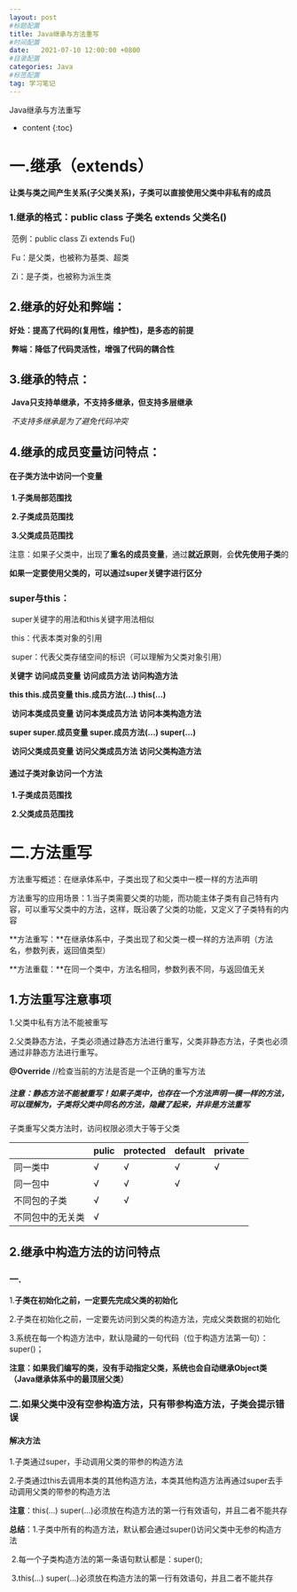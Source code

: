 ```yaml
---
layout: post
#标题配置
title: Java继承与方法重写
#时间配置
date:   2021-07-10 12:00:00 +0800
#目录配置
categories: Java
#标签配置
tag: 学习笔记
---
```

Java继承与方法重写

* content
{:toc}





# 一.继承（extends）

​		**让类与类之间产生关系(子父类关系)，子类可以直接使用父类中非私有的成员**

### 1.继承的格式：public class 子类名 extends 父类名()

​		范例：public class Zi extends Fu()

​		Fu：是父类，也被称为基类、超类

​		Zi：是子类，也被称为派生类

## 2.继承的好处和弊端：

​	**好处：提高了代码的(复用性，维护性)，是多态的前提**

​	**弊端：降低了代码灵活性，增强了代码的耦合性**



## 3.继承的特点：

​		**Java只支持单继承，不支持多继承，但支持多层继承**

​		*不支持多继承是为了避免代码冲突*

## 4.继承的成员变量访问特点：

#### 	在子类方法中访问一个变量

​		**1.子类局部范围找**

​		**2.子类成员范围找**

​		**3.父类成员范围找**

​		注意：如果子父类中，出现了**重名的成员变量**，通过**就近原则**，会**优先使用子类**的

​		**如果一定要使用父类的，可以通过super关键字进行区分**

### super与this：

​		super关键字的用法和this关键字用法相似

​		this：代表本类对象的引用

​		super：代表父类存储空间的标识（可以理解为父类对象引用）

**关键字             访问成员变量                            访问成员方法                 访问构造方法**

**this                     this.成员变量                      this.成员方法(...)                       this(...)**

​                      **访问本类成员变量                  访问本类成员方法               访问本类构造方法**

**super              super.成员变量                    super.成员方法(...)                   super(...)**

​                      **访问父类成员变量                   访问父类成员方法               访问父类构造方法**

#### 	通过子类对象访问一个方法

​		**1.子类成员范围找**

​		**2.父类成员范围找**


# 二.方法重写

方法重写概述：在继承体系中，子类出现了和父类中一模一样的方法声明

方法重写的应用场景：1.当子类需要父类的功能，而功能主体子类有自己特有内容，可以重写父类中的方法，这样，既沿袭了父类的功能，又定义了子类特有的内容

**方法重写：**在继承体系中，子类出现了和父类一模一样的方法声明（方法名，参数列表，返回值类型）

**方法重载：**在同一个类中，方法名相同，参数列表不同，与返回值无关

## 1.方法重写注意事项

1.父类中私有方法不能被重写

2.父类静态方法，子类必须通过静态方法进行重写，父类非静态方法，子类也必须通过非静态方法进行重写。

**@Override** //检查当前的方法是否是一个正确的重写方法

##### 注意：静态方法不能被重写！如果子类中，也存在一个方法声明一模一样的方法，可以理解为，子类将父类中同名的方法，隐藏了起来，并非是方法重写

子类重写父类方法时，访问权限必须大于等于父类

|                  | **pulic** | **protected** | **default** | **private** |
| ---------------- | --------- | ------------- | ----------- | ----------- |
| 同一类中         | √         | √             | √           | √           |
| 同一包中         | √         | √             | √           |             |
| 不同包的子类     | √         | √             |             |             |
| 不同包中的无关类 | √         |               |             |             |

## 2.继承中构造方法的访问特点

### 一.

1.**子类在初始化之前，一定要先完成父类的初始化**

2.子类在初始化之前，一定要先访问到父类的构造方法，完成父类数据的初始化

3.系统在每一个构造方法中，默认隐藏的一句代码（位于构造方法第一句）：super()；

**注意：如果我们编写的类，没有手动指定父类，系统也会自动继承Object类（Java继承体系中的最顶层父类）**

### 二.如果父类中没有空参构造方法，只有带参构造方法，子类会提示错误

#### 解决方法

1.子类通过super，手动调用父类的带参的构造方法

2.子类通过this去调用本类的其他构造方法，本类其他构造方法再通过super去手动调用父类的带参的构造方法

**注意**：this(...)  super(...)必须放在构造方法的第一行有效语句，并且二者不能共存

**总结**：1.子类中所有的构造方法，默认都会通过super()访问父类中无参的构造方法

​			2.每一个子类构造方法的第一条语句默认都是：super();

​			3.this(...)  super(...)必须放在构造方法的第一行有效语句，并且二者不能共存

